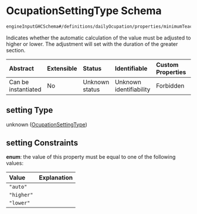 # OcupationSettingType Schema

```txt
engineInputGHCSchema#/definitions/dailyOcupation/properties/minimumTeaching/properties/setting
```

Indicates whether the automatic calculation of the value must be adjusted to higher or lower. The adjustment will set with the duration of the greater section.

| Abstract            | Extensible | Status         | Identifiable            | Custom Properties | Additional Properties | Access Restrictions | Defined In                                                        |
| :------------------ | :--------- | :------------- | :---------------------- | :---------------- | :-------------------- | :------------------ | :---------------------------------------------------------------- |
| Can be instantiated | No         | Unknown status | Unknown identifiability | Forbidden         | Allowed               | none                | [ghc.schema.json*](../out/ghc.schema.json "open original schema") |

## setting Type

unknown ([OcupationSettingType](ghc-definitions-dailyocupation-properties-minimumteaching-properties-ocupationsettingtype.md))

## setting Constraints

**enum**: the value of this property must be equal to one of the following values:

| Value      | Explanation |
| :--------- | :---------- |
| `"auto"`   |             |
| `"higher"` |             |
| `"lower"`  |             |
